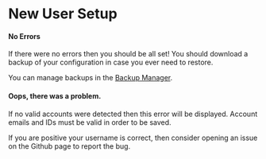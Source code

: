 # New User Setup

#### No Errors

If there were no errors then you should be all set! You should download a backup of your configuration in case you ever need to restore.

You can manage backups in the [Backup Manager](backups-manager/backups.md).

#### Oops, there was a problem.

If no valid accounts were detected then this error will be displayed. Account emails and IDs must be valid in order to be saved.

If you are positive your username is correct, then consider opening an issue on the Github page to report the bug.
